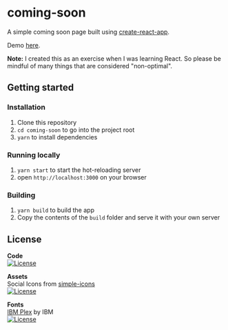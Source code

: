 # coming-soon

A simple coming soon page built using [create-react-app](https://github.com/facebook/create-react-app).

Demo [here](https://arkn98.github.io/coming-soon/).

**Note:** I created this as an exercise when I was learning React. So please be mindful of many things that are considered "non-optimal".

## Getting started

### Installation

1. Clone this repository
2. `cd coming-soon` to go into the project root
3. `yarn` to install dependencies

### Running locally

1. `yarn start` to start the hot-reloading server
2. open `http://localhost:3000` on your browser

### Building

1. `yarn build` to build the app
2. Copy the contents of the `build` folder and serve it with your own server

## License

**Code**<br>
[![License](https://img.shields.io/github/license/arkn98/coming-soon)](LICENSE)

**Assets**<br>
Social Icons from [simple-icons](https://github.com/simple-icons/simple-icons)<br>
[![License](https://img.shields.io/github/license/simple-icons/simple-icons)](https://github.com/simple-icons/simple-icons/blob/develop/LICENSE.md)

**Fonts**<br>
[IBM Plex](https://github.com/IBM/plex) by IBM<br>
[![License](https://img.shields.io/github/license/IBM/plex)](https://github.com/IBM/plex/blob/master/LICENSE.txt)


